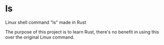 # ls
Linux shell command "ls" made in Rust

The purpose of this project is to learn Rust, there's no benefit in using this over the original Linux command.
